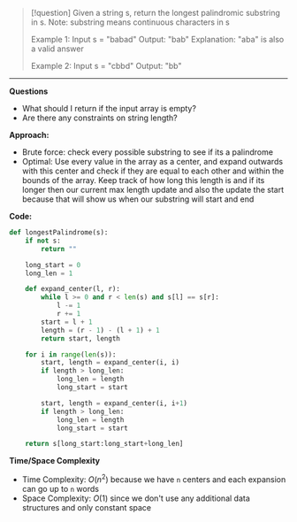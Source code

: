 
> [!question]
> Given a string s, return the longest palindromic substring in s. Note: substring means continuous characters in s
> 
> Example 1:
> Input s = "babad"
> Output: "bab"
> Explanation: "aba" is also a valid answer
> 
> Example 2:
> Input s = "cbbd"
> Output: "bb"
****

**Questions**
- What should I return if the input array is empty?
- Are there any constraints on string length?

**Approach:** 
- Brute force: check every possible substring to see if its a palindrome
- Optimal: Use every value in the array as a center, and expand outwards with this center and check if they are equal to each other and within the bounds of the array. Keep track of how long this length is and if its longer then our current max length update and also the update the start because that will show us when our substring will start and end

**Code:**
```Python
def longestPalindrome(s):
	if not s:
		return ""

	long_start = 0
	long_len = 1

	def expand_center(l, r):
		while l >= 0 and r < len(s) and s[l] == s[r]:
			l -= 1
			r += 1
		start = l + 1
		length = (r - 1) - (l + 1) + 1
		return start, length

	for i in range(len(s)):
		start, length = expand_center(i, i)
		if length > long_len:
			long_len = length
			long_start = start

		start, length = expand_center(i, i+1)
		if length > long_len:
			long_len = length
			long_start = start

	return s[long_start:long_start+long_len]	
```


**Time/Space Complexity**
- Time Complexity: $O(n^2)$ because we have `n` centers and each expansion can go up to `n` words
- Space Complexity: $O(1)$ since we don't use any additional data structures and only constant space



